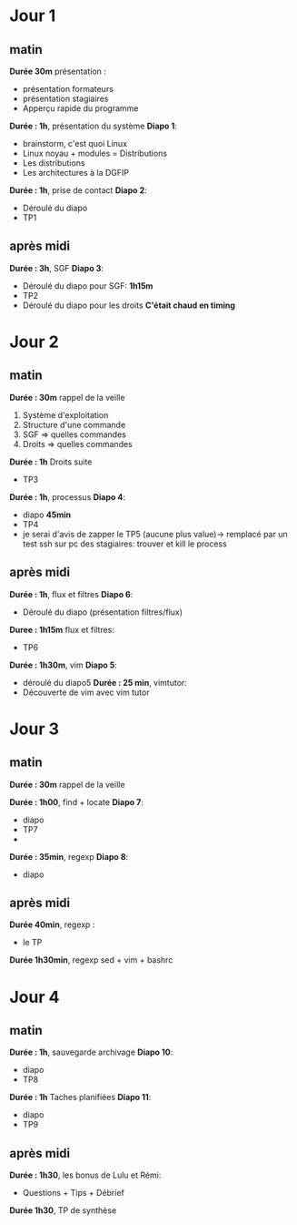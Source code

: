 # Jour 1

## matin

**Durée 30m** présentation :
- présentation formateurs
- présentation stagiaires
- Apperçu rapide du programme

**Durée : 1h**, présentation du système **Diapo 1**:
- brainstorm, c'est quoi Linux
- Linux noyau + modules = Distributions
- Les distributions
- Les architectures à la DGFIP

**Durée : 1h**, prise de contact **Diapo 2**:
- Déroulé du diapo 
- TP1

## après midi

**Durée : 3h**, SGF **Diapo 3**:
- Déroulé du diapo pour SGF: **1h15m**
- TP2
- Déroulé du diapo pour les droits **C'était chaud en timing**

# Jour 2

## matin

**Durée : 30m** rappel de la veille
1) Système d'exploitation
2) Structure d'une commande
3) SGF => quelles commandes
4) Droits => quelles commandes


**Durée : 1h** Droits suite
- TP3

**Durée : 1h**, processus **Diapo 4**:
- diapo **45min**
- TP4
- je serai d'avis de zapper le TP5 (aucune plus value)-> remplacé par un test ssh sur pc des stagiaires: trouver et kill le process


## après midi

**Durée : 1h**, flux et filtres **Diapo 6**:
- Déroulé du diapo (présentation filtres/flux)

**Duree : 1h15m** flux et filtres:
- TP6

**Durée : 1h30m**, vim  **Diapo 5**:
- déroulé du diapo5
**Durée : 25 min**, vimtutor:
- Découverte de vim avec vim tutor


# Jour 3

## matin

**Durée : 30m** rappel de la veille

**Durée : 1h00**, find + locate **Diapo 7**:
- diapo
- TP7 
- 
**Durée : 35min**, regexp **Diapo 8**:
- diapo


## après midi

**Durée 40min**, regexp :
- le TP

**Durée 1h30min**, regexp sed + vim + bashrc

# Jour 4

## matin

**Durée : 1h**, sauvegarde archivage **Diapo 10**:
- diapo
- TP8

**Durée : 1h** Taches planifiées **Diapo 11**:
- diapo
- TP9

## après midi

**Durée : 1h30**, les bonus de Lulu et Rémi:
- Questions + Tips + Débrief

**Durée 1h30**, TP de synthèse